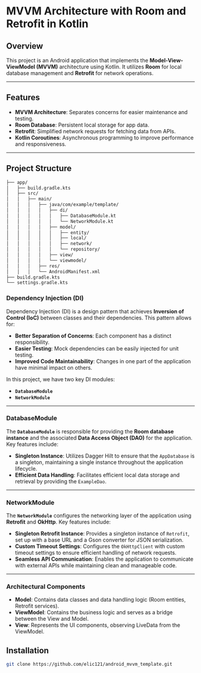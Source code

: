 # MVVM Architecture with Room and Retrofit in Kotlin

## Overview

This project is an Android application that implements the **Model-View-ViewModel (MVVM)** architecture using Kotlin. It utilizes **Room** for local database management and **Retrofit** for network operations.

---

## Features

- **MVVM Architecture**: Separates concerns for easier maintenance and testing.
- **Room Database**: Persistent local storage for app data.
- **Retrofit**: Simplified network requests for fetching data from APIs.
- **Kotlin Coroutines**: Asynchronous programming to improve performance and responsiveness.

---

## Project Structure

```bash
├── app/
│   ├── build.gradle.kts
│   ├── src/
│   │   ├── main/
│   │   │   ├── java/com/example/template/
│   │   │   │   ├── di/
│   │   │   │   │   ├── DatabaseModule.kt
│   │   │   │   │   └── NetworkModule.kt
│   │   │   │   ├── model/
│   │   │   │   │   ├── entity/
│   │   │   │   │   ├── local/
│   │   │   │   │   ├── network/
│   │   │   │   │   └── repository/
│   │   │   │   ├── view/
│   │   │   │   └── viewmodel/
│   │   │   ├── res/
│   │   │   └── AndroidManifest.xml
├── build.gradle.kts
└── settings.gradle.kts
```

### Dependency Injection (DI)

Dependency Injection (DI) is a design pattern that achieves **Inversion of Control (IoC)** between classes and their dependencies. This pattern allows for:

- **Better Separation of Concerns**: Each component has a distinct responsibility.
- **Easier Testing**: Mock dependencies can be easily injected for unit testing.
- **Improved Code Maintainability**: Changes in one part of the application have minimal impact on others.

In this project, we have two key DI modules:

- **`DatabaseModule`**
- **`NetworkModule`**

---

### DatabaseModule

The **`DatabaseModule`** is responsible for providing the **Room database instance** and the associated **Data Access Object (DAO)** for the application. Key features include:

- **Singleton Instance**: Utilizes Dagger Hilt to ensure that the `AppDatabase` is a singleton, maintaining a single instance throughout the application lifecycle.
- **Efficient Data Handling**: Facilitates efficient local data storage and retrieval by providing the `ExampleDao`.

---

### NetworkModule

The **`NetworkModule`** configures the networking layer of the application using **Retrofit** and **OkHttp**. Key features include:

- **Singleton Retrofit Instance**: Provides a singleton instance of `Retrofit`, set up with a base URL and a Gson converter for JSON serialization.
- **Custom Timeout Settings**: Configures the `OkHttpClient` with custom timeout settings to ensure efficient handling of network requests.
- **Seamless API Communication**: Enables the application to communicate with external APIs while maintaining clean and manageable code.

---

### Architectural Components

- **Model**: Contains data classes and data handling logic (Room entities, Retrofit services).
- **ViewModel**: Contains the business logic and serves as a bridge between the View and Model.
- **View**: Represents the UI components, observing LiveData from the ViewModel.

## Installation

```bash
git clone https://github.com/elic121/android_mvvm_template.git
```

